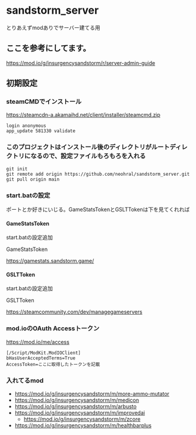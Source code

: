 # sandstorm_server

とりあえずmodありでサーバー建てる用

## ここを参考にしてます。

https://mod.io/g/insurgencysandstorm/r/server-admin-guide

## 初期設定
### steamCMDでインストール

https://steamcdn-a.akamaihd.net/client/installer/steamcmd.zip

```
login anonymous
app_update 581330 validate
```

### このプロジェクトはインストール後のディレクトリがルートディレクトリになるので、設定ファイルもろもろを入れる

```
git init
git remote add origin https://github.com/neohral/sandstorm_server.git
git pull origin main
```

### start.batの設定

ポートとか好きにいじる。GameStatsTokenとGSLTTokenは下を見てくれれば

#### GameStatsToken
start.batの設定追加

GameStatsToken

https://gamestats.sandstorm.game/

#### GSLTToken

start.batの設定追加

GSLTToken

https://steamcommunity.com/dev/managegameservers


###  mod.ioのOAuth Accessトークン
https://mod.io/me/access

```
[/Script/ModKit.ModIOClient]
bHasUserAcceptedTerms=True
AccessToken=ここに取得したトークンを記載
```

### 入れてるmod

* https://mod.io/g/insurgencysandstorm/m/more-ammo-mutator
* https://mod.io/g/insurgencysandstorm/m/medicon
* https://mod.io/g/insurgencysandstorm/m/arbusto
* https://mod.io/g/insurgencysandstorm/m/improvedai
  * https://mod.io/g/insurgencysandstorm/m/zcore
* https://mod.io/g/insurgencysandstorm/m/healthbarplus
